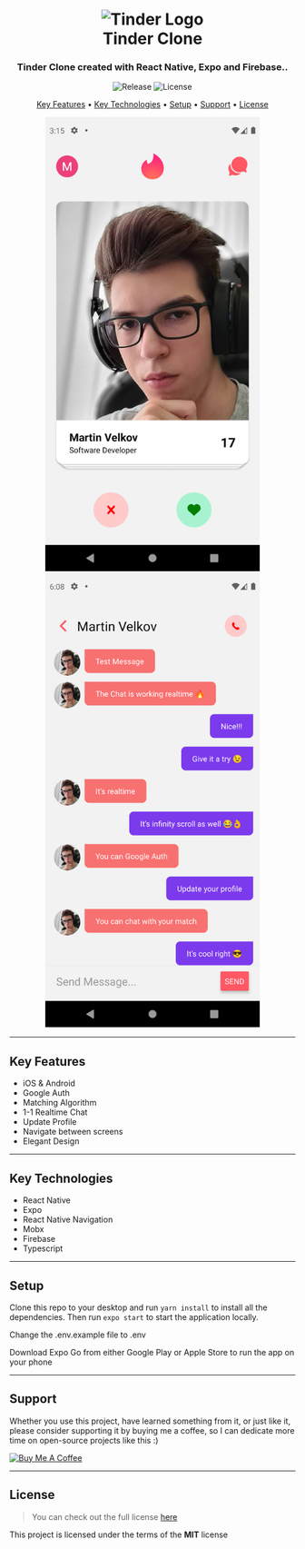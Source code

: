 <h1 align="center">
  <img width="250px" src="https://logos-world.net/wp-content/uploads/2020/09/Tinder-Emblem.png" alt="Tinder Logo" />
  <br />
   Tinder Clone
  <br />
</h1>

<h3 align="center">
   Tinder Clone created with React Native, Expo and Firebase.</a>.
</h3>

<p align="center">
   <img src="https://img.shields.io/github/v/release/MartsTech/tinder-clone" alt="Release" />
   <img src="https://img.shields.io/github/license/MartsTech/tinder-clone" alt="License" />
</p>

<p align="center">
  <a href="#key-features">Key Features</a> •
  <a href="#key-technologies">Key Technologies</a> •
  <a href="#setup">Setup</a> •
  <a href="#support">Support</a> •
  <a href="#license">License</a>
</p>

<div align="center">
  <img width="400px" height="800px" style="object-fit: contain" src="https://raw.githubusercontent.com/MartsTech/tinder-clone/main/images/home.png" alt="home" />
  <img width="400px" height="800px" style="object-fit: contain" src="https://raw.githubusercontent.com/MartsTech/tinder-clone/main/images/chat.png" alt="chat" />
</div>

---

## Key Features

- iOS & Android
- Google Auth
- Matching Algorithm
- 1-1 Realtime Chat
- Update Profile
- Navigate between screens
- Elegant Design

---

## Key Technologies

- React Native
- Expo
- React Native Navigation
- Mobx
- Firebase
- Typescript

---

## Setup

Clone this repo to your desktop and run `yarn install` to install all the dependencies.
Then run `expo start` to start the application locally.

Change the .env.example file to .env

Download Expo Go from either Google Play or Apple Store to run the app on your phone

---

## Support

Whether you use this project, have learned something from it, or just like it, please consider supporting it by buying me a coffee, so I can dedicate more time on open-source projects like this :)

<a href="https://www.buymeacoffee.com/martstech" target="_blank">
  <img src="https://cdn.buymeacoffee.com/buttons/v2/default-yellow.png" alt="Buy Me A Coffee" height="60px" width="217px" />
</a>

---

## License

> You can check out the full license [here](https://github.com/MartsTech/tinder-clone/blob/main/LICENSE)

This project is licensed under the terms of the **MIT** license
